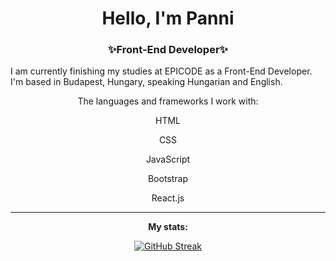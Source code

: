 <h1 align="center">Hello, I'm Panni</h1>
<h3 align="center">✨Front-End Developer✨</h3>

   I am currently finishing my studies at EPICODE as a Front-End Developer. I'm based in Budapest, Hungary, speaking Hungarian and English.
  
   <p align="center">The languages and frameworks I work with:</p>
  
   <div align="center">
 
   HTML
 
   CSS
 
   JavaScript
 
   Bootstrap
 
   React.js
    </div>
  
  
   <hr>
  

  <p align="center"><b>My stats:</b></p>




  <div align="center">
    
    
   [![GitHub Streak](https://streak-stats.demolab.com?user=Viserya11&theme=onedark_duo&border_radius=1.9)](https://git.io/streak-stats) 
    
    
   </div>
    
